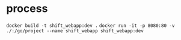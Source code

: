 # process
`docker build -t shift_webapp:dev .`
`docker run -it -p 8080:80 -v ./:/go/project --name shift_webapp shift_webapp:dev`
